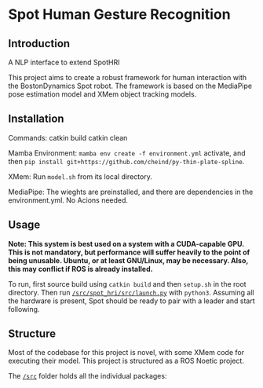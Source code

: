 # Spot Human Gesture Recognition


## Introduction

A NLP interface to extend SpotHRI


This project aims to create a robust framework for human interaction with the BostonDynamics Spot robot. The framework is based on the MediaPipe pose estimation model and XMem object tracking models.

## Installation

Commands:
catkin build
catkin clean 

Mamba Environment:
```mamba env create -f environment.yml```
activate, and then ```pip install git+https://github.com/cheind/py-thin-plate-spline```.


XMem:
Run ```model.sh``` from its local directory. 


MediaPipe:
The wieghts are preinstalled, and there are dependencies in the environment.yml. No Acions needed.



## Usage


**Note: This system is best used on a system with a CUDA-capable GPU. This is not mandatory, but performance will suffer heavily to the point of being unusable. Ubuntu, or at least GNU/Linux, may be necessary. Also, this may conflict if ROS is already installed.**


To run, first source build using ```catkin build``` and then ```setup.sh``` in the root directory. Then run [```/src/spot_hri/src/launch.py```](/src/spot_hri/src/launch.py) with ```python3```. Assuming all the hardware is present, Spot should be ready to pair with a leader and start following. 



## Structure


Most of the codebase for this project is novel, with some XMem code for executing their model. This project is structured as a ROS Noetic project. 


The [```/src```](/src/) folder holds all the individual packages:
